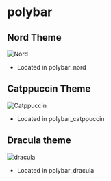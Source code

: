 # polybar

## Nord Theme

![Nord](https://github.com/miscellaneous-mice/polybar/assets/79500624/fd746c5a-e844-479e-bed4-35e0f81de41b)

- Located in polybar_nord

## Catppuccin Theme

![Catppuccin](https://github.com/miscellaneous-mice/polybar/assets/79500624/387c9e68-05f7-4fe0-93fa-c22d73c68860)

- Located in polybar_catppuccin

## Dracula theme

![dracula](https://github.com/miscellaneous-mice/polybar/assets/79500624/8532d3fb-9760-42ca-92f2-88e566935b5f)

- Located in polybar_dracula

